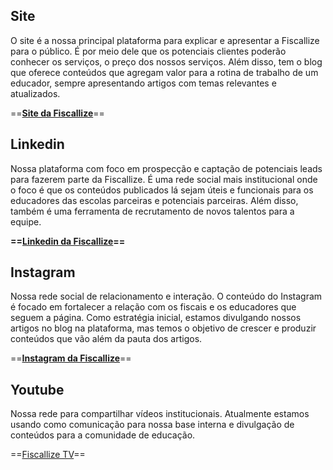 ## **Site**

O site é a nossa principal plataforma para explicar e apresentar a Fiscallize para o público. É por meio dele que os potenciais clientes poderão conhecer os serviços, o preço dos nossos serviços. Além disso, tem o blog que oferece conteúdos que agregam valor para a rotina de trabalho de um educador, sempre apresentando artigos com temas relevantes e atualizados.

==**[Site da Fiscallize](https://fiscallize.com.br/)**==

## **Linkedin**

Nossa plataforma com foco em prospecção e captação de potenciais leads para fazerem parte da Fiscallize. É uma rede social mais institucional onde o foco é que os conteúdos publicados lá sejam úteis e funcionais para os educadores das escolas parceiras e potenciais parceiras. Além disso, também é uma ferramenta de recrutamento de novos talentos para a equipe.

**==[Linkedin da Fiscallize](https://www.linkedin.com/company/fiscallize/?viewAsMember=true)==**

## **Instagram**

Nossa rede social de relacionamento e interação. O conteúdo do Instagram é focado em fortalecer a relação com os fiscais e os educadores que seguem a página. Como estratégia inicial, estamos divulgando nossos artigos no blog na plataforma, mas temos o objetivo de crescer e produzir conteúdos que vão além da pauta dos artigos.

==**[Instagram da Fiscallize](https://www.instagram.com/fiscallize/)**==

  

## Youtube

  

Nossa rede para compartilhar vídeos institucionais. Atualmente estamos usando como comunicação para nossa base interna e divulgação de conteúdos para a comunidade de educação.

==[Fiscallize TV](https://www.youtube.com/@fiscallize3391)==